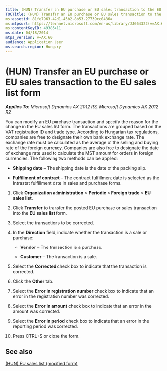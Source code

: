 ```yaml
---
title: (HUN) Transfer an EU purchase or EU sales transaction to the EU sales list form
TOCTitle: (HUN) Transfer an EU purchase or EU sales transaction to the EU sales list form
ms:assetid: 81fe7963-42d1-45b2-8b53-27739cc0436a
ms:mtpsurl: https://technet.microsoft.com/en-us/library/JJ664322(v=AX.60)
ms:contentKeyID: 49385411
ms.date: 04/18/2014
mtps_version: v=AX.60
audience: Application User
ms.search.region: Hungary
---
```


# (HUN) Transfer an EU purchase or EU sales transaction to the EU sales list form 


_**Applies To:** Microsoft Dynamics AX 2012 R3, Microsoft Dynamics AX 2012 R2_

You can modify an EU purchase transaction and specify the reason for the change in the EU sales list form. The transactions are grouped based on the VAT registration ID and trade type. According to Hungarian tax regulations, companies are free to designate their own bank exchange rate. The exchange rate must be calculated as the average of the selling and buying rate of the foreign currency. Companies are also free to designate the date of exchange rate used to calculate the MST amount for orders in foreign currencies. The following two methods can be applied:

  - **Shipping date** – The shipping date is the date of the packing slip.

  - **Fulfillment of contract** – The contract fulfillment date is selected as the Intrastat fulfillment date in sales and purchase forms.

<!-- end list -->

1.  Click **Organization administration** \> **Periodic** \> **Foreign trade** \> **EU sales list**.

2.  Click **Transfer** to transfer the posted EU purchase or sales transaction into the **EU sales list** form.

3.  Select the transactions to be corrected.

4.  In the **Direction** field, indicate whether the transaction is a sale or purchase:
    
      - **Vendor** – The transaction is a purchase.
    
      - **Customer** – The transaction is a sale.

5.  Select the **Corrected** check box to indicate that the transaction is corrected.

6.  Click the **Other** tab.

7.  Select the **Error in registration number** check box to indicate that an error in the registration number was corrected.

8.  Select the **Error in amount** check box to indicate that an error in the amount was corrected.

9.  Select the **Error in period** check box to indicate that an error in the reporting period was corrected.

10. Press CTRL+S or close the form.

## See also

[(HUN) EU sales list (modified form)](https://technet.microsoft.com/en-us/library/jj664282\(v=ax.60\))

  


